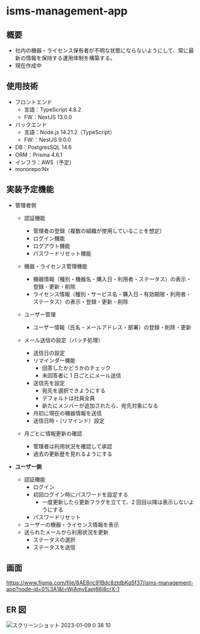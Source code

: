 # isms-management-app

## 概要

- 社内の機器・ライセンス保有者が不明な状態にならないようにして、常に最新の情報を保持する運用体制を構築する。
- 現在作成中

## 使用技術

- フロントエンド
  - 言語：TypeScript 4.8.2
  - FW：NextJS 13.0.0
- バックエンド
  - 言語：Node.js 14.21.2（TypeScript）
  - FW:：NestJS 9.0.0
- DB：PostgresSQL 14.6
- ORM：Prisma 4.6.1
- インフラ：AWS（予定）
- monorepo:Nx

## 実装予定機能

- 管理者側

  - 認証機能
    - 管理者の登録（複数の組織が使用していることを想定）
    - ログイン機能
    - ログアウト機能
    - パスワードリセット機能
  - 機器・ライセンス管理機能
    - 機器情報（種別・機器名・購入日・利用者・ステータス）の表示・登録・更新・削除
    - ライセンス情報（種別・サービス名・購入日・有効期限・利用者・ステータス）の表示・登録・更新・削除
  - ユーザー管理
    - ユーザー情報（氏名・メールアドレス・部署）の登録・削除・更新
  - メール送信の設定（バッチ処理）

    - 送信日の設定
    - リマインダー機能
      - 回答したかどうかのチェック
      - 未回答者に 1 日ごとにメール送信
    - 送信先を設定
      - 宛先を選択できようにする
      - デフォルトは社員全員
      - 新たにメンバーが追加されたら、宛先対象になる
    - 月初に現在の機器情報を送信
    - 送信日時・（リマインド）設定

  - 月ごとに情報更新の確認
    - 管理者は利用状況を確認して承認
    - 過去の更新歴を見れるようにする

- **ユーザー側**
  - 認証機能
    - ログイン
    - 初回ログイン時にパスワードを設定する
      - 一度更新したら更新フラグを立てて、2 回目以降は表示しないようにする
    - パスワードリセット
  - ユーザーの機器・ライセンス情報を表示
  - 送られたメールから利用状況を更新
    - ステータスの選択
    - ステータスを送信

## 画面

https://www.figma.com/file/8AE8nc91Bdc8ztdbKq5f37/isms-management-app?node-id=0%3A1&t=WjAmvEapj66j8crX-1

## ER 図

![スクリーンショット 2023-01-09 0 38 10](https://user-images.githubusercontent.com/84260901/211205707-5fd3cdb3-aaca-47da-8007-d10612f55485.png)
